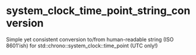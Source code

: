 # system_clock_time_point_string_conversion
Simple yet consistent conversion to/from human-readable string (ISO 8601'ish) for std::chrono::system_clock::time_point (UTC only!)
